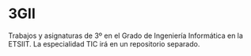 # 3GII
Trabajos y asignaturas de 3º en el Grado de Ingeniería Informática en la ETSIIT. La especialidad TIC irá en un repositorio separado.
